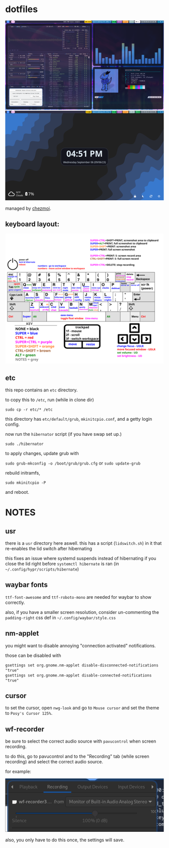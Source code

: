 # dotfiles
![](https://raw.githubusercontent.com/liaminventions/dotfiles/main/images/example.png)
![](https://raw.githubusercontent.com/liaminventions/dotfiles/main/images/eww_example1.png)

managed by [chezmoi](https://github.com/twpayne/chezmoi).

## keyboard layout:

![](https://raw.githubusercontent.com/liaminventions/dotfiles/main/layout.svg)

## etc

this repo contains an `etc` directory.

to copy this to `/etc`, run (while in clone dir)
```
sudo cp -r etc/* /etc
```
this directory has `etc/default/grub`, `mkinitcpio.conf`, and a getty login config.

now run the `hibernator` script (if you have swap set up.)

```
sudo ./hibernator
```

to apply changes, update grub with

`sudo grub-mkconfig -o /boot/grub/grub.cfg` or `sudo update-grub`

rebuild initramfs,
```
sudo mkinitcpio -P
```
and reboot.

# NOTES

## usr

there is a `usr` directory here aswell. this has a script (`lidswitch.sh`) in it that re-enables the lid switch after hibernating

this fixes an issue where systemd suspends instead of hibernating if you close the lid right before `systemctl hibernate` is ran (in `~/.config/hypr/scripts/hibernate`) 

## waybar fonts

`ttf-font-awesome` and `ttf-roboto-mono` are needed for waybar to show correctly.

also, if you have a smaller screen resolution, consider un-commenting the `padding-right` css def in `~/.config/waybar/style.css`

## nm-applet

you might want to disable annoying "connection activated" notifications.

those can be disabled with

```
gsettings set org.gnome.nm-applet disable-disconnected-notifications "true"
gsettings set org.gnome.nm-applet disable-connected-notifications "true"
```

## cursor

to set the cursor, open `nwg-look` and go to `Mouse cursor` and set the theme to `Posy's Cursor 125%`.

## wf-recorder

be sure to select the correct audio source with `pavucontrol` when screen recording.

to do this, go to pavucontrol and to the "Recording" tab (while screen recording) and select the correct audio source.

for example:

![](https://raw.githubusercontent.com/liaminventions/dotfiles/main/images/pa.png)

also, you only have to do this once, the settings will save.
